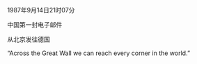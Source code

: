 1987年9月14日21时07分

中国第一封电子邮件

从北京发往德国

“Across the Great Wall we can reach every corner in the world.”
